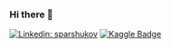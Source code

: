 ### Hi there 👋

<!--
**serjeeon/serjeeon** is a ✨ _special_ ✨ repository because its `README.md` (this file) appears on your GitHub profile.

Here are some ideas to get you started:

- 🔭 I’m currently working on ...
- 🌱 I’m currently learning ...
- 👯 I’m looking to collaborate on ...
- 🤔 I’m looking for help with ...
- 💬 Ask me about ...
- 📫 How to reach me: ...
- 😄 Pronouns: ...
- ⚡ Fun fact: ...
-->
[![Linkedin: sparshukov](https://img.shields.io/badge/-Sergey%20Parshukov-blue?style=flat-square&logo=Linkedin&logoColor=white&link=https://www.linkedin.com/in/sparshukov/)](https://www.linkedin.com/in/sparshukov/)
[![Kaggle Badge](https://img.shields.io/badge/-serjeeon-teal?style=?style=?style=flat-square&logo=kaggle&logoColor=deepblue&link=https://www.kaggle.com/serjeeon)](https://www.kaggle.com/serjeeon)

